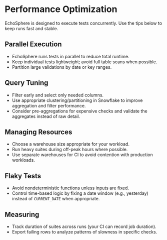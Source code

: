 # Performance Optimization

EchoSphere is designed to execute tests concurrently. Use the tips below to keep runs fast and stable.

## Parallel Execution
- EchoSphere runs tests in parallel to reduce total runtime.
- Keep individual tests lightweight; avoid full table scans when possible.
- Partition large validations by date or key ranges.

## Query Tuning
- Filter early and select only needed columns.
- Use appropriate clustering/partitioning in Snowflake to improve aggregation and filter performance.
- Consider pre-aggregations for expensive checks and validate the aggregates instead of raw detail.

## Managing Resources
- Choose a warehouse size appropriate for your workload.
- Run heavy suites during off-peak hours where possible.
- Use separate warehouses for CI to avoid contention with production workloads.

## Flaky Tests
- Avoid nondeterministic functions unless inputs are fixed.
- Control time-based logic by fixing a date window (e.g., yesterday) instead of `CURRENT_DATE` when appropriate.

## Measuring
- Track duration of suites across runs (your CI can record job duration).
- Export failing rows to analyze patterns of slowness in specific checks.
